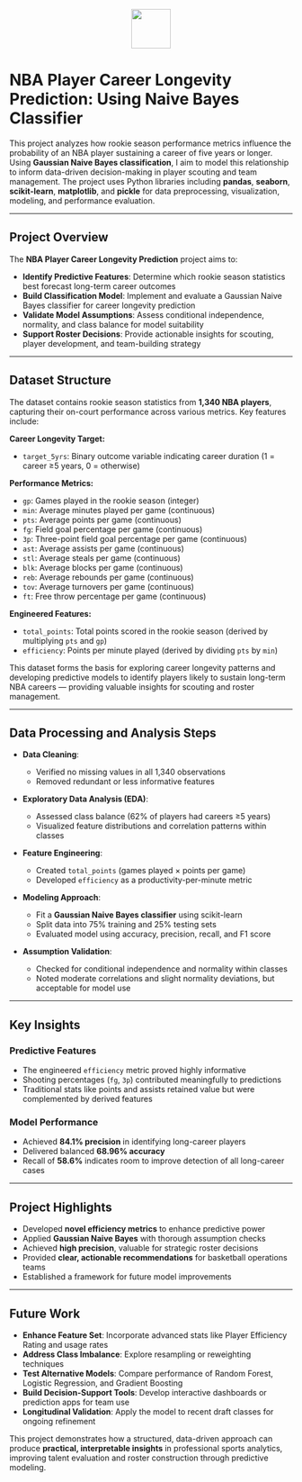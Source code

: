 <p align="center">
  <img width="70" src="https://i.ibb.co/spn0rD1h/nba-bg-1.png">
</p>

# NBA Player Career Longevity Prediction: Using Naive Bayes Classifier

This project analyzes how rookie season performance metrics influence the probability of an NBA player sustaining a career of five years or longer. Using **Gaussian Naive Bayes classification**, I aim to model this relationship to inform data-driven decision-making in player scouting and team management. The project uses Python libraries including **pandas**, **seaborn**, **scikit-learn**, **matplotlib**, and **pickle** for data preprocessing, visualization, modeling, and performance evaluation.

---

## **Project Overview**

The **NBA Player Career Longevity Prediction** project aims to:

* **Identify Predictive Features**: Determine which rookie season statistics best forecast long-term career outcomes
* **Build Classification Model**: Implement and evaluate a Gaussian Naive Bayes classifier for career longevity prediction
* **Validate Model Assumptions**: Assess conditional independence, normality, and class balance for model suitability
* **Support Roster Decisions**: Provide actionable insights for scouting, player development, and team-building strategy

---

## **Dataset Structure**

The dataset contains rookie season statistics from **1,340 NBA players**, capturing their on-court performance across various metrics. Key features include:

**Career Longevity Target:**

* `target_5yrs`: Binary outcome variable indicating career duration (1 = career ≥5 years, 0 = otherwise)

**Performance Metrics:**

* `gp`: Games played in the rookie season (integer)
* `min`: Average minutes played per game (continuous)
* `pts`: Average points per game (continuous)
* `fg`: Field goal percentage per game (continuous)
* `3p`: Three-point field goal percentage per game (continuous)
* `ast`: Average assists per game (continuous)
* `stl`: Average steals per game (continuous)
* `blk`: Average blocks per game (continuous)
* `reb`: Average rebounds per game (continuous)
* `tov`: Average turnovers per game (continuous)
* `ft`: Free throw percentage per game (continuous)

**Engineered Features:**

* `total_points`: Total points scored in the rookie season (derived by multiplying `pts` and `gp`)
* `efficiency`: Points per minute played (derived by dividing `pts` by `min`)

This dataset forms the basis for exploring career longevity patterns and developing predictive models to identify players likely to sustain long-term NBA careers — providing valuable insights for scouting and roster management.

---

## **Data Processing and Analysis Steps**

* **Data Cleaning**:

  * Verified no missing values in all 1,340 observations
  * Removed redundant or less informative features

* **Exploratory Data Analysis (EDA)**:

  * Assessed class balance (62% of players had careers ≥5 years)
  * Visualized feature distributions and correlation patterns within classes

* **Feature Engineering**:

  * Created `total_points` (games played × points per game)
  * Developed `efficiency` as a productivity-per-minute metric

* **Modeling Approach**:

  * Fit a **Gaussian Naive Bayes classifier** using scikit-learn
  * Split data into 75% training and 25% testing sets
  * Evaluated model using accuracy, precision, recall, and F1 score

* **Assumption Validation**:

  * Checked for conditional independence and normality within classes
  * Noted moderate correlations and slight normality deviations, but acceptable for model use

---

## **Key Insights**

### **Predictive Features**

* The engineered `efficiency` metric proved highly informative
* Shooting percentages (`fg`, `3p`) contributed meaningfully to predictions
* Traditional stats like points and assists retained value but were complemented by derived features

### **Model Performance**

* Achieved **84.1% precision** in identifying long-career players
* Delivered balanced **68.96% accuracy**
* Recall of **58.6%** indicates room to improve detection of all long-career cases

---

## **Project Highlights**

* Developed **novel efficiency metrics** to enhance predictive power
* Applied **Gaussian Naive Bayes** with thorough assumption checks
* Achieved **high precision**, valuable for strategic roster decisions
* Provided **clear, actionable recommendations** for basketball operations teams
* Established a framework for future model improvements

---

## **Future Work**

* **Enhance Feature Set**: Incorporate advanced stats like Player Efficiency Rating and usage rates
* **Address Class Imbalance**: Explore resampling or reweighting techniques
* **Test Alternative Models**: Compare performance of Random Forest, Logistic Regression, and Gradient Boosting
* **Build Decision-Support Tools**: Develop interactive dashboards or prediction apps for team use
* **Longitudinal Validation**: Apply the model to recent draft classes for ongoing refinement

This project demonstrates how a structured, data-driven approach can produce **practical, interpretable insights** in professional sports analytics, improving talent evaluation and roster construction through predictive modeling.
